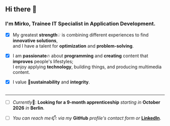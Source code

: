 ##  Hi there 👋
### I'm **Mirko**, Trainee **IT Specialist in Application Development**.

- [x] My greatest **strength**💡 is combining different experiences to find **innovative solutions**,<br>
and I have a talent for **optimization** and **problem-solving**.

- [x] I am **passionate**🔥 about **programming** and **creating** content that **improves** people's lifestyles;<br>
 I enjoy applying **technology**, building things, and producing multimedia content.
 
- [x] I value 🌱**sustainability** and **integrity**.
 <br><br>
---
- [ ]  *Currently*📌: **Looking for a 9‑month apprenticeship** *starting in* **October 2026** *in* **Berlin**.
- [ ]  *You can reach me📫: via my* **GitHub** *profile's contact form or* **[LinkedIn](https://www.linkedin.com/in/mirkotardioit/)**.



<!--
**mtdeve/mtdeve** is a ✨ _special_ ✨ repository because its `README.md` (this file) appears on your GitHub profile.

Here are some ideas to get you started:

- 🔭 I’m currently working on ...
- 🌱 I’m currently learning ...
- 👯 I’m looking to collaborate on ...
- 🤔 I’m looking for help with ...
- 💬 Ask me about ...
- 📫 How to reach me: ...
- 😄 Pronouns: ...
- ⚡ Fun fact: ...
-->
